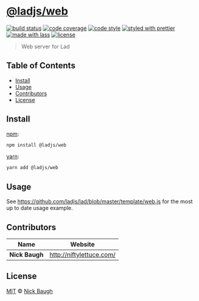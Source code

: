 # [**@ladjs/web**](https://github.com/ladjs/web)

[![build status](https://img.shields.io/travis/ladjs/web.svg)](https://travis-ci.org/ladjs/web)
[![code coverage](https://img.shields.io/codecov/c/github/ladjs/web.svg)](https://codecov.io/gh/ladjs/web)
[![code style](https://img.shields.io/badge/code_style-XO-5ed9c7.svg)](https://github.com/sindresorhus/xo)
[![styled with prettier](https://img.shields.io/badge/styled_with-prettier-ff69b4.svg)](https://github.com/prettier/prettier)
[![made with lass](https://img.shields.io/badge/made_with-lass-95CC28.svg)](https://lass.js.org)
[![license](https://img.shields.io/github/license/ladjs/web.svg)](LICENSE)

> Web server for Lad


## Table of Contents

* [Install](#install)
* [Usage](#usage)
* [Contributors](#contributors)
* [License](#license)


## Install

[npm][]:

```sh
npm install @ladjs/web
```

[yarn][]:

```sh
yarn add @ladjs/web
```


## Usage

See <https://github.com/ladjs/lad/blob/master/template/web.js> for the most up to date usage example.


## Contributors

| Name           | Website                    |
| -------------- | -------------------------- |
| **Nick Baugh** | <http://niftylettuce.com/> |


## License

[MIT](LICENSE) © [Nick Baugh](http://niftylettuce.com/)


## 

[npm]: https://www.npmjs.com/

[yarn]: https://yarnpkg.com/
